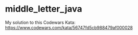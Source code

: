 # middle_letter_java

My solution to this Codewars Kata: https://www.codewars.com/kata/56747fd5cb988479af000028
